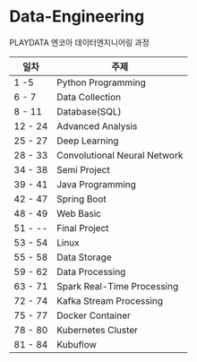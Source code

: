 # Data-Engineering

PLAYDATA 엔코아 데이터엔지니어링 과정

| 일차 | 주제 |
| ----- | ------- |
| 1 -5 | Python Programming |
| 6 - 7 | Data Collection |
| 8 - 11 | Database(SQL) |
| 12 - 24 | Advanced Analysis |
| 25 - 27 | Deep Learning |
| 28 - 33 | Convolutional Neural Network |
| 34 - 38 | Semi Project |
| 39 - 41 | Java Programming |
| 42 - 47 | Spring Boot |
| 48 - 49 | Web Basic |
| 51 - -- | Final Project |
| 53 - 54 | Linux |
| 55 - 58 | Data Storage |
| 59 - 62 | Data Processing |
| 63 - 71 | Spark Real-Time Processing |
| 72 - 74 | Kafka Stream Processing |
| 75 - 77 | Docker Container |
| 78 - 80 | Kubernetes Cluster |
| 81 - 84 | Kubuflow |
